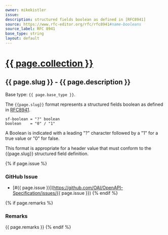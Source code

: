```yaml
---
owner: mikekistler
issue:
description: structured fields boolean as defined in [RFC8941]
source: https://www.rfc-editor.org/rfc/rfc8941#name-booleans
source_label: RFC 8941
base_type: string
layout: default
---
```


# <a href="..">{{ page.collection }}</a>

## {{ page.slug }} - {{ page.description }}

Base type: `{{ page.base_type }}`.

The `{{page.slug}}` format represents a structured fields boolean as defined in [RFC8941].

```abnf
sf-boolean = "?" boolean
boolean    = "0" / "1"
```

A Boolean is indicated with a leading "?" character followed by a "1" for a true value or "0" for false.

This format is appropriate for a header value that must conform to the {{page.slug}} structured field definition.

{% if page.issue %}
### GitHub Issue

* [#{{ page.issue }}](https://github.com/OAI/OpenAPI-Specification/issues/{{ page.issue }})
{% endif %}

{% if page.remarks %}
### Remarks

{{ page.remarks }}
{% endif %}

[RFC8941]: https://www.rfc-editor.org/rfc/rfc8941#name-booleans
